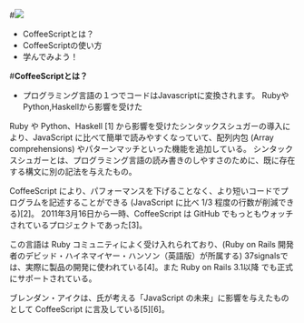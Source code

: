 
#<img src="http://coffeescript.org/documentation/images/logo.png">
- CoffeeScriptとは？
- CoffeeScriptの使い方
- 学んでみよう！


#**CoffeeScriptとは？**
- プログラミング言語の１つでコードはJavascriptに変換されます。
RubyやPython,Haskellから影響を受けた

Ruby や Python、Haskell [1] から影響を受けたシンタックスシュガーの導入により、JavaScript に比べて簡単で読みやすくなっていて、配列内包 (Array comprehensions) やパターンマッチといった機能を追加している。
シンタックスシュガーとは、プログラミング言語の読み書きのしやすさのために、既に存在する構文に別の記法を与えたもの。 

CoffeeScript により、パフォーマンスを下げることなく、より短いコードでプログラムを記述することができる (JavaScript に比べ 1/3 程度の行数が削減できる)[2]。 2011年3月16日から一時、CoffeeScript は GitHub でもっともウォッチされているプロジェクトであった[3]。

この言語は Ruby コミュニティによく受け入れられており、(Ruby on Rails 開発者のデビッド・ハイネマイヤー・ハンソン（英語版）が所属する) 37signalsでは、実際に製品の開発に使われている[4]。また Ruby on Rails 3.1以降 でも正式にサポートされている。

ブレンダン・アイクは、氏が考える「JavaScript の未来」に影響を与えたものとして CoffeeScript に言及している[5][6]。
